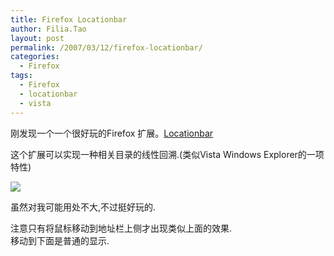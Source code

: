 ```yaml
---
title: Firefox Locationbar
author: Filia.Tao
layout: post
permalink: /2007/03/12/firefox-locationbar/
categories:
  - Firefox
tags:
  - Firefox
  - locationbar
  - vista
---
```

刚发现一个一个很好玩的Firefox 扩展。[Locationbar][1]

这个扩展可以实现一种相关目录的线性回溯.(类似Vista Windows Explorer的一项特性)

![][2]

虽然对我可能用处不大,不过挺好玩的.

注意只有将鼠标移动到地址栏上侧才出现类似上面的效果.  
移动到下面是普通的显示.

 [1]: https://addons.mozilla.org/firefox/4014/
 [2]: http://blog.filia.cn/wp-content/uploads/2007/03/firefox-locationbar.jpg